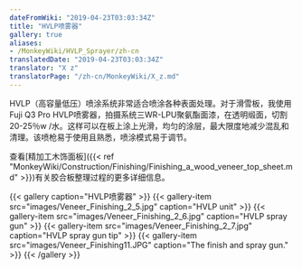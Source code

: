 ```yaml
---
dateFromWiki: "2019-04-23T03:03:34Z"
title: "HVLP喷雾器"
gallery: true
aliases:
- /MonkeyWiki/HVLP_Sprayer/zh-cn
translatedDate: "2019-04-23T03:03:34Z"
translator: "X z"
translatorPage: "/zh-cn/MonkeyWiki/X_z.md"
---
```

HVLP（高容量低压）喷涂系统非常适合喷涂各种表面处理。对于滑雪板，我使用Fuji Q3 Pro HVLP喷雾器，拍摄系统三WR-LPU聚氨酯面漆，在透明缎面，切割20-25％w /水。这样可以在板上涂上光滑，均匀的涂层，最大限度地减少混乱和清理。该喷枪易于使用且熟悉，喷涂模式易于调节。 

查看[精加工木饰面板]({{< ref "MonkeyWiki/Construction/Finishing/Finishing_a_wood_veneer_top_sheet.md" >}})有关胶合板整理过程的更多详细信息。

{{< gallery  caption="HVLP喷雾器" >}}
{{< gallery-item src="images/Veneer_Finishing_2_5.jpg" caption="HVLP unit" >}}
{{< gallery-item src="images/Veneer_Finishing_2_6.jpg" caption="HVLP spray gun" >}}
{{< gallery-item src="images/Veneer_Finishing_2_7.jpg" caption="HVLP spray gun tip" >}}
{{< gallery-item src="images/Veneer_Finishing11.JPG" caption="The finish and spray gun." >}}
{{< /gallery >}}




